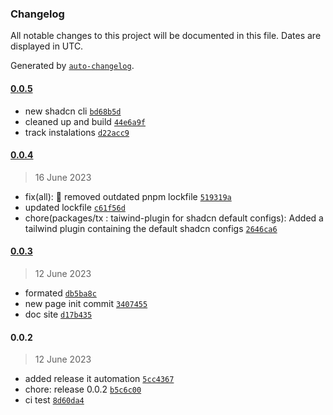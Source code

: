 ### Changelog

All notable changes to this project will be documented in this file. Dates are displayed in UTC.

Generated by [`auto-changelog`](https://github.com/CookPete/auto-changelog).

#### [0.0.5](https://github.com/tigawanna/shadcn-ui-fanedition/compare/0.0.4...0.0.5)

- new shadcn cli [`bd68b5d`](https://github.com/tigawanna/shadcn-ui-fanedition/commit/bd68b5da5fbfd27f710da9d319a48b17a987f5be)
- cleaned up and build [`44e6a9f`](https://github.com/tigawanna/shadcn-ui-fanedition/commit/44e6a9f80a43f51ab6d473b3081c7bc839c0200c)
- track instalations [`d22acc9`](https://github.com/tigawanna/shadcn-ui-fanedition/commit/d22acc946aeb4a845342678c0ed172d36dc4e0a3)

#### [0.0.4](https://github.com/tigawanna/shadcn-ui-fanedition/compare/0.0.3...0.0.4)

> 16 June 2023

- fix(all): :wrench: removed outdated pnpm lockfile [`519319a`](https://github.com/tigawanna/shadcn-ui-fanedition/commit/519319af783f9794b3e5f38f092efb52d0beeda0)
- updated lockfile [`c61f56d`](https://github.com/tigawanna/shadcn-ui-fanedition/commit/c61f56df597a8b05fdf8c6c8d024aacd71086195)
- chore(packages/tx : taiwind-plugin for shadcn default configs): Added a tailwind plugin containing the default shadcn configs [`2646ca6`](https://github.com/tigawanna/shadcn-ui-fanedition/commit/2646ca6f36923be7c5373ad88d1a2fe6f7804de5)

#### [0.0.3](https://github.com/tigawanna/shadcn-ui-fanedition/compare/0.0.2...0.0.3)

> 12 June 2023

- formated [`db5ba8c`](https://github.com/tigawanna/shadcn-ui-fanedition/commit/db5ba8c0cc35ac763175120e8f3365b8b3c95ca3)
- new page init commit [`3407455`](https://github.com/tigawanna/shadcn-ui-fanedition/commit/34074550cbb4d1bd360938b51012acd5b67735f6)
- doc site [`d17b435`](https://github.com/tigawanna/shadcn-ui-fanedition/commit/d17b435b3f1864835e13ee1c7dac2d6e3c759740)

#### 0.0.2

> 12 June 2023

- added release it automation [`5cc4367`](https://github.com/tigawanna/shadcn-ui-fanedition/commit/5cc4367d5763844f1928a58988cfe4a21f61e3f7)
- chore: release 0.0.2 [`b5c6c00`](https://github.com/tigawanna/shadcn-ui-fanedition/commit/b5c6c0055d0422b6a7b895ee80e9054d93b6176c)
- ci test [`8d60da4`](https://github.com/tigawanna/shadcn-ui-fanedition/commit/8d60da4a1a5061721c5f8a5d2c3b9614e3a2de18)
